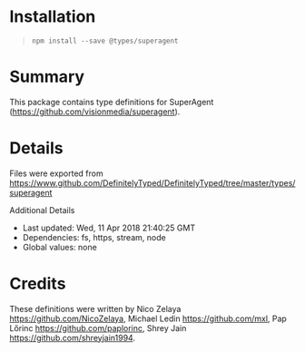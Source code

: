 # Installation
> `npm install --save @types/superagent`

# Summary
This package contains type definitions for SuperAgent (https://github.com/visionmedia/superagent).

# Details
Files were exported from https://www.github.com/DefinitelyTyped/DefinitelyTyped/tree/master/types/superagent

Additional Details
 * Last updated: Wed, 11 Apr 2018 21:40:25 GMT
 * Dependencies: fs, https, stream, node
 * Global values: none

# Credits
These definitions were written by Nico Zelaya <https://github.com/NicoZelaya>, Michael Ledin <https://github.com/mxl>, Pap Lőrinc <https://github.com/paplorinc>, Shrey Jain <https://github.com/shreyjain1994>.

